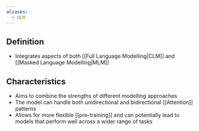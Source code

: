 ```yaml
---
aliases:
  - ULM
---
```


## Definition

- Integrates aspects of both [[Full Language Modelling|CLM]] and [[Masked Language Modelling|MLM]]

## Characteristics

- Aims to combine the strengths of different modelling approaches
- The model can handle both unidirectional and bidirectional [[Attention]] patterns
- Allows for more flexible [[pre-training]] and can potentially lead to models that perform well across a wider range of tasks
